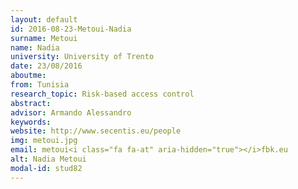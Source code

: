 ```yaml
---
layout: default 
id: 2016-08-23-Metoui-Nadia
surname: Metoui
name: Nadia
university: University of Trento
date: 23/08/2016
aboutme: 
from: Tunisia
research_topic: Risk-based access control
abstract: 
advisor: Armando Alessandro
keywords: 
website: http://www.secentis.eu/people
img: metoui.jpg
email: metoui<i class="fa fa-at" aria-hidden="true"></i>fbk.eu
alt: Nadia Metoui
modal-id: stud82
---
```

